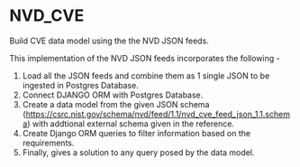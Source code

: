 # NVD_CVE
Build CVE data model using the the NVD JSON feeds.

This implementation of the NVD JSON feeds incorporates the following - 

1. Load all the JSON feeds and combine them as 1 single JSON to be ingested in Postgres Database.
2. Connect DJANGO ORM with Postgres Database.
3. Create a data model from the given JSON schema (https://csrc.nist.gov/schema/nvd/feed/1.1/nvd_cve_feed_json_1.1.schema) with addtional external schema given in the reference.
4. Create Django ORM queries to filter information based on the requirements.
5. Finally, gives a solution to any query posed by the data model.
